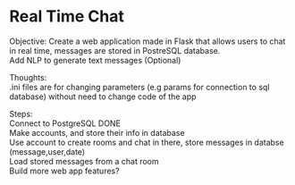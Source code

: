 # Real Time Chat 
Objective:
Create a web application made in Flask that allows users to chat in real time, messages are stored in PostreSQL database.  
Add NLP to generate text messages (Optional)  

Thoughts:  
.ini files are for changing parameters (e.g params for connection to sql database) without need to change code of the app  

Steps:  
Connect to PostgreSQL DONE  
Make accounts, and store their info in database  
Use account to create rooms and chat in there, store messages in databse  (message,user,date)  
Load stored messages from a chat room  
Build more web app features?  
